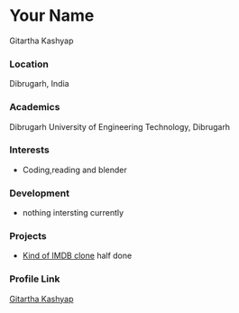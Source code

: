 # Your Name
Gitartha Kashyap

### Location

Dibrugarh, India 

### Academics

Dibrugarh University of Engineering Technology, Dibrugarh

### Interests

- Coding,reading and blender

### Development

- nothing intersting currently

### Projects

- [Kind of IMDB clone](https://github.com/withewolf-dev/my-clone-imDb)  half done

### Profile Link

[Gitartha Kashyap](https://github.com/withewolf-dev)